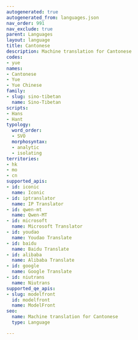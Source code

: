 ```yaml
---
autogenerated: true
autogenerated_from: languages.json
nav_order: 991
nav_exclude: true
parent: Languages
layout: language
title: Cantonese
description: Machine translation for Cantonese
codes:
- yue
names:
- Cantonese
- Yue
- Yue Chinese
family:
- slug: sino-tibetan
  name: Sino-Tibetan
scripts:
- Hans
- Hant
typology:
  word_order:
  - SVO
  morphosyntax:
  - analytic
  - isolating
territories:
- hk
- mo
- cn
supported_apis:
- id: iconic
  name: Iconic
- id: iptranslator
  name: IP Translator
- id: qwen-mt
  name: Qwen-MT
- id: microsoft
  name: Microsoft Translator
- id: youdao
  name: Youdao Translate
- id: baidu
  name: Baidu Translate
- id: alibaba
  name: Alibaba Translate
- id: google
  name: Google Translate
- id: niutrans
  name: Niutrans
supported_qe_apis:
- slug: modelfront
  id: modelfront
  name: ModelFront
seo:
  name: Machine translation for Cantonese
  type: Language

---
```



